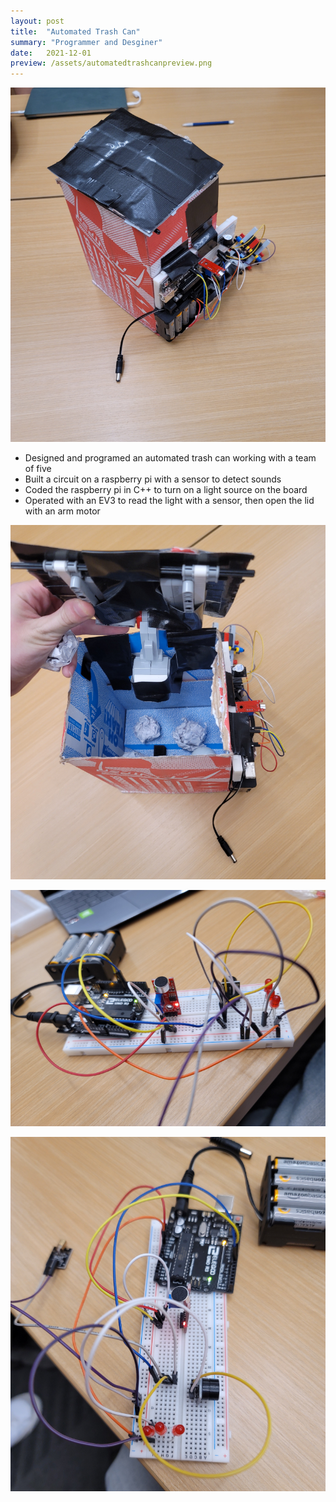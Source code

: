 ```yaml
---
layout: post
title:  "Automated Trash Can"
summary: "Programmer and Desginer"
date:   2021-12-01
preview: /assets/automatedtrashcanpreview.png
---
```


![Picture 1](/assets/automatedtrashcan1.png)

- Designed and programed an automated trash can working with a team of five
- Built a circuit on a raspberry pi with a sensor to detect sounds
- Coded the raspberry pi in C++ to turn on a light source on the board
- Operated with an EV3 to read the light with a sensor, then open the lid with an arm motor

![Picture 2](/assets/automatedtrashcan2.png)

![Picture 3](/assets/automatedtrashcan3.png)

![Picture 4](/assets/automatedtrashcan4.png)
